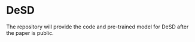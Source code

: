 # DeSD
The repository will provide the code and pre-trained model for DeSD after the paper is public.
